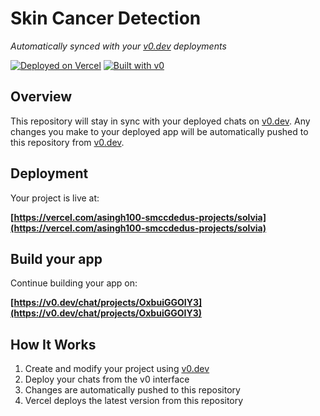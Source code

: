 # Skin Cancer Detection

*Automatically synced with your [v0.dev](https://v0.dev) deployments*

[![Deployed on Vercel](https://img.shields.io/badge/Deployed%20on-Vercel-black?style=for-the-badge&logo=vercel)](https://vercel.com/asingh100-smccdedus-projects/solvia)
[![Built with v0](https://img.shields.io/badge/Built%20with-v0.dev-black?style=for-the-badge)](https://v0.dev/chat/projects/OxbuiGGOIY3)

## Overview

This repository will stay in sync with your deployed chats on [v0.dev](https://v0.dev).
Any changes you make to your deployed app will be automatically pushed to this repository from [v0.dev](https://v0.dev).

## Deployment

Your project is live at:

**[https://vercel.com/asingh100-smccdedus-projects/solvia](https://vercel.com/asingh100-smccdedus-projects/solvia)**

## Build your app

Continue building your app on:

**[https://v0.dev/chat/projects/OxbuiGGOIY3](https://v0.dev/chat/projects/OxbuiGGOIY3)**

## How It Works

1. Create and modify your project using [v0.dev](https://v0.dev)
2. Deploy your chats from the v0 interface
3. Changes are automatically pushed to this repository
4. Vercel deploys the latest version from this repository
